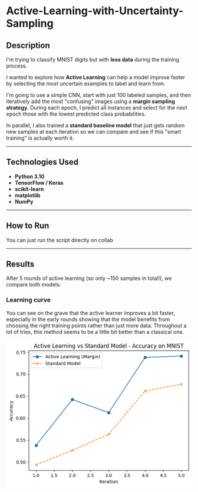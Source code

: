 # Active-Learning-with-Uncertainty-Sampling
## Description
I'm trying to classify MNIST digits but with **less data** during the training process.

I wanted to explore how **Active Learning** can help a model improve faster by selecting the most uncertain examples to label and learn from. 

I'm going to use a simple CNN, start with just 100 labeled samples, and then iteratively add the most "confusing" images using a **margin sampling strategy**. During each epoch, I predict all instances and select for the next epoch those with the lowest predicted class probabilities.

In parallel, I also trained a **standard baseline model** that just gets random new samples at each iteration so we can compare and see if this "smart training" is actually worth it.

---

## Technologies Used  
- **Python 3.10**  
- **TensorFlow / Keras**  
- **scikit-learn**  
- **matplotlib**  
- **NumPy**

---
## How to Run  
You can just run the script directly on collab

---

## Results
After 5 rounds of active learning (so only ~150 samples in total!), we compare both models:

### Learning curve  
You can see on the grave that the active learner improves a bit faster, especially in the early rounds showing that the model benefits from choosing the right training points rather than just more data. Throughout a lot of tries, this method seems to be a little bit better than a classical one.

![exemple](exemple.png)
